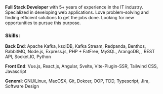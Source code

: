 __Full Stack Developer__ with 5+ years of experience in the IT industry. Specialized in developing web applications. Love problem-solving and finding efficient solutions to get the jobs done. Looking for new opportunities to pursue this purpose.

### Skills:

__Back End__:
Apache Kafka, ksqlDB, Kafka Stream, Redpanda, Benthos, RabbitMQ, Node.js, Express.js, PHP + FatFree, MySQL, ArangoDB, , REST API, Socket.IO, Python
  
__Front End__: 
Vue.js, React.js, Angular, Svelte, Vite-Plugin-SSR, Tailwind CSS, Javascript

__General__:
GNU/Linux, MacOSX, Git, Dokcer, OOP, TDD, Typescript, Jira, Software Design
